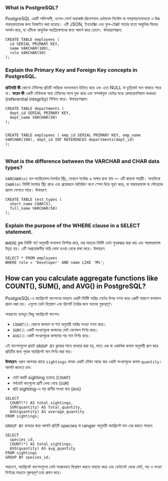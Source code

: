 


<h3>What is PostgreSQL?</h3>
<p>
PostgreSQL একটি শক্তিশালী, ওপেন-সোর্স অবজেক্ট-রিলেশনাল ডেটাবেস সিস্টেম যা সম্প্রসারণযোগ্যতা ও উচ্চ পারফরম্যান্সের জন্য ডিজাইন করা হয়েছে। এটি JSON, ইনডেক্সিং এবং ফুল-টেক্সট সার্চের মতো আধুনিক ফিচার সমর্থন করে, যা এটিকে আধুনিক অ্যাপ্লিকেশনের জন্য আদর্শ করে তোলে। উদাহরণস্বরূপ:
</p>
<pre><code>CREATE TABLE employees (
  id SERIAL PRIMARY KEY,
  name VARCHAR(100),
  role VARCHAR(50)
);</code></pre>

<h3>Explain the Primary Key and Foreign Key concepts in PostgreSQL.</h3>
<p>
<strong>প্রাইমারি কী</strong> কোনো টেবিলের প্রতিটি সারিকে অনন্যভাবে চিহ্নিত করে এবং এতে NULL বা ডুপ্লিকেট মান থাকতে পারে না। <strong>ফরেন কী</strong> একটি টেবিলকে অন্য টেবিলের সাথে যুক্ত করে এবং সম্পর্কযুক্ত ডেটার মধ্যে রেফারেনশিয়াল অখণ্ডতা (referential integrity) নিশ্চিত করে। উদাহরণস্বরূপ:
</p>
<pre><code>CREATE TABLE departments (
  dept_id SERIAL PRIMARY KEY,
  dept_name VARCHAR(50)
);

CREATE TABLE employees (
emp\_id SERIAL PRIMARY KEY,
emp\_name VARCHAR(100),
dept\_id INT REFERENCES departments(dept\_id)
);</code></pre>

<h3>What is the difference between the VARCHAR and CHAR data types?</h3>
<p>
<code>VARCHAR(n)</code> হল ভ্যারিয়েবল-দৈর্ঘ্যের স্ট্রিং, যেখানে সর্বোচ্চ <code>n</code> অক্ষর রাখা যায় — এটি জায়গা সাশ্রয়ী। অন্যদিকে <code>CHAR(n)</code> নির্দিষ্ট দৈর্ঘ্যের স্ট্রিং রাখে এবং প্রয়োজনে অতিরিক্ত অংশ স্পেস দিয়ে পূরণ করে, যা পারফরম্যান্স বা স্টোরেজে প্রভাব ফেলতে পারে। উদাহরণ:
</p>
<pre><code>CREATE TABLE test_types (
  short_name CHAR(5),
  full_name VARCHAR(50)
);</code></pre>

<h3>Explain the purpose of the WHERE clause in a SELECT statement.</h3>
<p>
<code>WHERE</code> ক্লজ নির্দিষ্ট শর্ত অনুযায়ী ফলাফল ফিল্টার করে, যার মাধ্যমে নির্দিষ্ট ডেটা পুনরুদ্ধার করা যায় এবং পারফরম্যান্স উন্নত হয়। এটি অপ্রয়োজনীয় সারি লোড হওয়া থেকে রক্ষা করে। উদাহরণ:
</p>
<pre><code>SELECT * FROM employees
WHERE role = 'Developer' AND name LIKE 'M%';</code></pre>

<h2>How can you calculate aggregate functions like COUNT(), SUM(), and AVG() in PostgreSQL?</h2>

<p>
PostgreSQL-এ অ্যাগ্রিগেট ফাংশনের মাধ্যমে একটি নির্দিষ্ট সারির সেটের উপর গণনা করে একটি সারাংশ ফলাফল প্রদান করা হয়। এগুলো ডেটা বিশ্লেষণ এবং রিপোর্ট তৈরির জন্য অত্যন্ত গুরুত্বপূর্ণ।
</p>

<p>সাধারণত ব্যবহৃত কিছু অ্যাগ্রিগেট ফাংশন:</p>
<ul>
  <li><code>COUNT()</code>: কোনো কলামে বা শর্ত অনুযায়ী সারির সংখ্যা গণনা করে।</li>
  <li><code>SUM()</code>: একটি সংখ্যাসূচক কলামের মোট যোগফল নির্ণয় করে।</li>
  <li><code>AVG()</code>: একটি সংখ্যাসূচক কলামের গড় মান নির্ণয় করে।</li>
</ul>

<p>এই ফাংশনগুলো প্রায়ই <code>GROUP BY</code> ক্লজের সাথে ব্যবহার করা হয়, যাতে এক বা একাধিক কলাম অনুযায়ী গ্রুপ করে প্রতিটির জন্য পৃথক অ্যাগ্রিগেট মান নির্ণয় করা যায়।</p>

<p><strong>উদাহরণ:</strong> ধরুন আপনার কাছে <code>sightings</code> নামক একটি টেবিল আছে যার একটি সংখ্যাসূচক কলাম <code>quantity</code>। আপনি জানতে চান:</p>
<ul>
  <li>মোট কয়টি sighting হয়েছে (<code>COUNT</code>)</li>
  <li>সর্বমোট কতগুলো প্রাণী দেখা গেছে (<code>SUM</code>)</li>
  <li>প্রতি sighting-এ গড় প্রাণীর সংখ্যা কত (<code>AVG</code>)</li>
</ul>

<pre><code>SELECT 
  COUNT(*) AS total_sightings,
  SUM(quantity) AS total_quantity,
  AVG(quantity) AS average_quantity
FROM sightings;</code></pre>

<p><code>GROUP BY</code> ব্যবহার করে আপনি প্রতিটি species বা ranger অনুযায়ী অ্যাগ্রিগেট মান বের করতে পারেন:</p>

<pre><code>SELECT 
  species_id,
  COUNT(*) AS total_sightings,
  AVG(quantity) AS avg_quantity
FROM sightings
GROUP BY species_id;</code></pre>

<p>সারাংশে, অ্যাগ্রিগেট ফাংশনগুলো ডেটা সহজভাবে বিশ্লেষণ করতে সাহায্য করে এবং ডেটাসেট থেকে মোট, গড় ও সংখ্যা নির্ণয়ের মাধ্যমে গুরুত্বপূর্ণ তথ্য প্রদান করে।</p>
